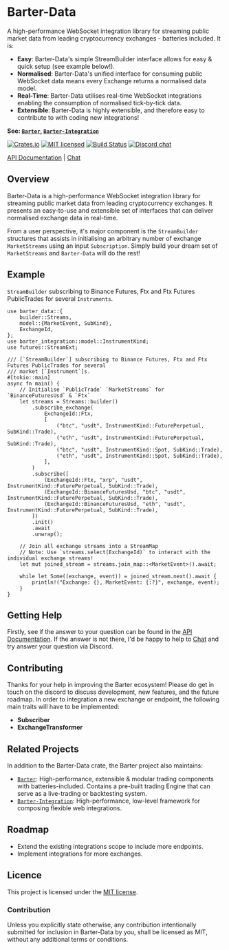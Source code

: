 # Barter-Data
A high-performance WebSocket integration library for streaming public market data from leading cryptocurrency 
exchanges - batteries included. It is:
* **Easy**: Barter-Data's simple StreamBuilder interface allows for easy & quick setup (see example below!).
* **Normalised**: Barter-Data's unified interface for consuming public WebSocket data means every Exchange returns a normalised data model.
* **Real-Time**: Barter-Data utilises real-time WebSocket integrations enabling the consumption of normalised tick-by-tick data.
* **Extensible**: Barter-Data is highly extensible, and therefore easy to contribute to with coding new integrations!

**See: [`Barter`], [`Barter-Integration`]**

[![Crates.io][crates-badge]][crates-url]
[![MIT licensed][mit-badge]][mit-url]
[![Build Status][actions-badge]][actions-url]
[![Discord chat][discord-badge]][discord-url]

[crates-badge]: https://img.shields.io/crates/v/barter-data.svg
[crates-url]: https://crates.io/crates/barter-data

[mit-badge]: https://img.shields.io/badge/license-MIT-blue.svg
[mit-url]: https://gitlab.com/open-source-keir/financial-modelling/trading/barter-data-rs/-/blob/main/LICENCE

[actions-badge]: https://gitlab.com/open-source-keir/financial-modelling/trading/barter-data-rs/badges/-/blob/main/pipeline.svg
[actions-url]: https://gitlab.com/open-source-keir/financial-modelling/trading/barter-data-rs/-/commits/main

[discord-badge]: https://img.shields.io/discord/910237311332151317.svg?logo=discord&style=flat-square
[discord-url]: https://discord.gg/wE7RqhnQMV

[API Documentation] |
[Chat]

[`Barter`]: https://crates.io/crates/barter
[`Barter-Integration`]: https://crates.io/crates/barter-integration
[API Documentation]: https://docs.rs/barter-data/latest/barter_data
[Chat]: https://discord.gg/wE7RqhnQMV

## Overview
Barter-Data is a high-performance WebSocket integration library for streaming public market data from leading cryptocurrency 
exchanges. It presents an easy-to-use and extensible set of interfaces that can deliver normalised exchange data in real-time.

From a user perspective, it's major component is the `StreamBuilder` structures that assists in initialising an 
arbitrary number of exchange `MarketStreams` using an input `Subscription`. Simply build your dream set of 
`MarketStreams` and `Barter-Data` will do the rest!

## Example
`StreamBuilder` subscribing to Binance Futures, Ftx and Ftx Futures PublicTrades for several `Instruments`.

```rust,no_run
use barter_data::{
    builder::Streams,
    model::{MarketEvent, SubKind},
    ExchangeId,
};
use barter_integration::model::InstrumentKind;
use futures::StreamExt;

/// [`StreamBuilder`] subscribing to Binance Futures, Ftx and Ftx Futures PublicTrades for several
/// market [`Instrument`]s.
#[tokio::main]
async fn main() {
    // Initialise `PublicTrade` `MarketStreams` for `BinanceFuturesUsd` & `Ftx`
    let streams = Streams::builder()
        .subscribe_exchange(
            ExchangeId::Ftx,
            [
                ("btc", "usdt", InstrumentKind::FuturePerpetual, SubKind::Trade),
                ("eth", "usdt", InstrumentKind::FuturePerpetual, SubKind::Trade),
                ("btc", "usdt", InstrumentKind::Spot, SubKind::Trade),
                ("eth", "usdt", InstrumentKind::Spot, SubKind::Trade),
            ],
        )
        .subscribe([
            (ExchangeId::Ftx, "xrp", "usdt", InstrumentKind::FuturePerpetual, SubKind::Trade),
            (ExchangeId::BinanceFuturesUsd, "btc", "usdt", InstrumentKind::FuturePerpetual, SubKind::Trade),
            (ExchangeId::BinanceFuturesUsd, "eth", "usdt", InstrumentKind::FuturePerpetual, SubKind::Trade),
        ])
        .init()
        .await
        .unwrap();

    // Join all exchange streams into a StreamMap
    // Note: Use `streams.select(ExchangeId)` to interact with the individual exchange streams!
    let mut joined_stream = streams.join_map::<MarketEvent>().await;

    while let Some((exchange, event)) = joined_stream.next().await {
        println!("Exchange: {}, MarketEvent: {:?}", exchange, event);
    }
}
```

## Getting Help
Firstly, see if the answer to your question can be found in the [API Documentation]. If the answer is not there, I'd be 
happy to help to [Chat] and try answer your question via Discord. 

## Contributing
Thanks for your help in improving the Barter ecosystem! Please do get in touch on the discord to discuss 
development, new features, and the future roadmap.
In order to integration a new exchange or endpoint, the following main traits will have to be implemented:
* **Subscriber**
* **ExchangeTransformer**

## Related Projects
In addition to the Barter-Data crate, the Barter project also maintains:
* [`Barter`]: High-performance, extensible & modular trading components with batteries-included. Contains a 
pre-built trading Engine that can serve as a live-trading or backtesting system.
* [`Barter-Integration`]: High-performance, low-level framework for composing flexible web integrations.

## Roadmap
* Extend the existing integrations scope to include more endpoints.
* Implement integrations for more exchanges.

## Licence
This project is licensed under the [MIT license].

[MIT license]: https://gitlab.com/open-source-keir/financial-modelling/trading/barter-data-rs/-/blob/main/LICENSE

### Contribution
Unless you explicitly state otherwise, any contribution intentionally submitted
for inclusion in Barter-Data by you, shall be licensed as MIT, without any additional
terms or conditions.
